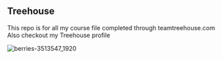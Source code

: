 ## Treehouse

This repo is for all my course file completed through teamtreehouse.com
Also checkout my Treehouse profile

![berries-3513547_1920](https://user-images.githubusercontent.com/42252994/44048783-5fbc5adc-9f00-11e8-9b01-41685873ec00.jpg)
